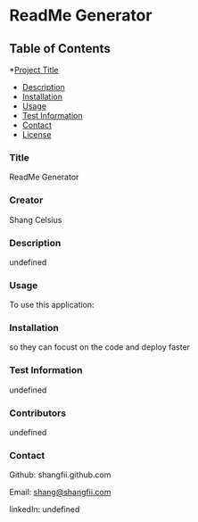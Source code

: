 # ReadMe Generator
  

  ## Table of Contents
  
 *[Project Title](#projectTitle)
 * [Description](#description)
 * [Installation](#installation)
 * [Usage](#usage)
 * [Test Information](#tests)
 * [Contact](#contact)
 * [License](#license)

 ### Title
 ReadMe Generator

 ### Creator
  Shang Celsius

 ### Description
 undefined

 ### Usage
 To use this application: 

 ### Installation
 so they can focust on the code and deploy faster

 ### Test Information
 undefined

 ### Contributors
 undefined

 ### Contact
 Github: shangfii.github.com

 Email: shang@shangfii.com

 linkedIn: undefined
 